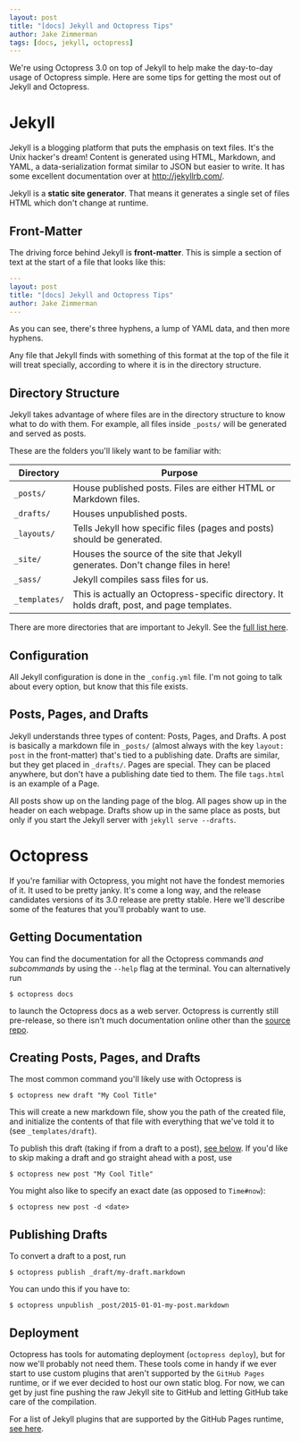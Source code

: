 ```yaml
---
layout: post
title: "[docs] Jekyll and Octopress Tips"
author: Jake Zimmerman
tags: [docs, jekyll, octopress]
---
```


We're using Octopress 3.0 on top of Jekyll to help make the day-to-day usage of
Octopress simple. Here are some tips for getting the most out of Jekyll and
Octopress.

# Jekyll

Jekyll is a blogging platform that puts the emphasis on text files. It's the
Unix hacker's dream! Content is generated using HTML, Markdown, and YAML, a
data-serialization format similar to JSON but easier to write. It has some
excellent documentation over at <http://jekyllrb.com/>.

Jekyll is a __static site generator__. That means it generates a single set of
files HTML which don't change at runtime.

## Front-Matter

The driving force behind Jekyll is __front-matter__. This is simple a section of
text at the start of a file that looks like this:

```yaml
---
layout: post
title: "[docs] Jekyll and Octopress Tips"
author: Jake Zimmerman
---
```

As you can see, there's three hyphens, a lump of YAML data, and then more
hyphens.

Any file that Jekyll finds with something of this format at the top of the file
it will treat specially, according to where it is in the directory structure.

## Directory Structure

Jekyll takes advantage of where files are in the directory structure to know
what to do with them. For example, all files inside `_posts/` will be generated
and served as posts.

These are the folders you'll likely want to be familiar with:

| Directory     | Purpose                                                                                     |
| ---------     | -------                                                                                     |
| `_posts/`     | House published posts. Files are either HTML or Markdown files.                             |
| `_drafts/`    | Houses unpublished posts.                                                                   |
| `_layouts/`   | Tells Jekyll how specific files (pages and posts) should be generated.                      |
| `_site/`      | Houses the source of the site that Jekyll generates. Don't change files in here!            |
| `_sass/`      | Jekyll compiles sass files for us.                                                          |
| `_templates/` | This is actually an Octopress-specific directory. It holds draft, post, and page templates. |

There are more directories that are important to Jekyll. See the [full list here][dir-struct].


## Configuration

All Jekyll configuration is done in the `_config.yml` file. I'm not going to
talk about every option, but know that this file exists.


## Posts, Pages, and Drafts

Jekyll understands three types of content: Posts, Pages, and Drafts. A post is
basically a markdown file in `_posts/` (almost always with the key `layout:
post` in the front-matter) that's tied to a publishing date. Drafts are similar,
but they get placed in `_drafts/`. Pages are special. They can be placed
anywhere, but don't have a publishing date tied to them. The file `tags.html` is
an example of a Page.

All posts show up on the landing page of the blog. All pages show up in the
header on each webpage. Drafts show up in the same place as posts, but only if
you start the Jekyll server with `jekyll serve --drafts`.


# Octopress

If you're familiar with Octopress, you might not have the fondest memories of
it. It used to be pretty janky. It's come a long way, and the release candidates
versions of its 3.0 release are pretty stable. Here we'll describe some of the
features that you'll probably want to use.


## Getting Documentation

You can find the documentation for all the Octopress commands _and subcommands_
by using the `--help` flag at the terminal. You can alternatively run

```console
$ octopress docs
```

to launch the Octopress docs as a web server. Octopress is currently still
pre-release, so there isn't much documentation online other than the [source
repo][octopress].


## Creating Posts, Pages, and Drafts

The most common command you'll likely use with Octopress is

```console
$ octopress new draft "My Cool Title"
```

This will create a new markdown file, show you the path of the created file, and
initialize the contents of that file with everything that we've told it to (see
`_templates/draft`).

To publish this draft (taking if from a draft to a post), [see
below](#publishing-drafts). If you'd like to skip making a draft and go straight
ahead with a post, use

```console
$ octopress new post "My Cool Title"
```

You might also like to specify an exact date (as opposed to `Time#now`):

```console
$ octopress new post -d <date>
```


## Publishing Drafts

To convert a draft to a post, run

```console
$ octopress publish _draft/my-draft.markdown
```

You can undo this if you have to:

```console
$ octopress unpublish _post/2015-01-01-my-post.markdown
```


## Deployment

Octopress has tools for automating deployment (`octopress deploy`), but for now
we'll probably not need them. These tools come in handy if we ever start to use
custom plugins that aren't supported by the `GitHub Pages` runtime, or if we
ever decided to host our own static blog. For now, we can get by just fine
pushing the raw Jekyll site to GitHub and letting GitHub take care of the
compilation.

For a list of Jekyll plugins that are supported by the GitHub Pages runtime,
[see here][plugins].


[dir-struct]: http://jekyllrb.com/docs/structure/
[octopress]: https://github.com/octopress/octopress
[plugins]: https://pages.github.com/versions/


